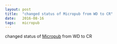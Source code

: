 ```yaml
---
layout: post
title:  "changed status of Micropub from WD to CR"
date:   2016-08-16
tags:   micropub
---
```


changed status of [Micropub](/spec/micropub) from WD to CR

